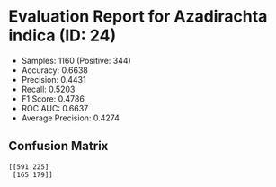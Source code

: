 # Evaluation Report for Azadirachta indica (ID: 24)
- Samples: 1160 (Positive: 344)
- Accuracy: 0.6638
- Precision: 0.4431
- Recall: 0.5203
- F1 Score: 0.4786
- ROC AUC: 0.6637
- Average Precision: 0.4274

## Confusion Matrix
```
[[591 225]
 [165 179]]
```